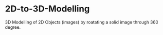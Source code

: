 # 2D-to-3D-Modelling
3D Modelling of 2D Objects (images) by roatating a solid image through 360 degree.
